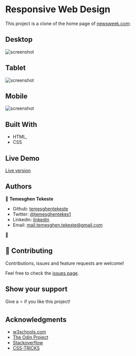 # Responsive Web Design

This project is a clone of the home page of <a href="https://www.newsweek.com/"  target="_blank">newsweek.com</a>:

## Desktop

![screenshot](https://github.com/temesghentekeste/newsweek-clone/blob/homepage/img/app-screenshot.png)

## Tablet

![screenshot](https://github.com/temesghentekeste/newsweek-clone/blob/homepage/img/app_screenshot_tablet.png)

## Mobile

![screenshot](https://github.com/temesghentekeste/newsweek-clone/blob/homepage/img/app_screenshot_mobile.png)

## Built With

- HTML,
- CSS

## Live Demo

<a href="https://rawcdn.githack.com/temesghentekeste/newsweek-clone/6acb7dde4dcdcde1453ff9317ecba4d8ce04d2bf/index.html">Live version</a>

## Authors

👤 **Temesghen Tekeste**

- Github: [temesghentekeste](https://github.com/temesghentekeste)
- Twitter: [@temesghentekes1](https://twitter.com/temesghentekes1)
- Linkedin: [linkedin](https://www.linkedin.com/in/temesghen-tekeste-bahta-8b5243193/)
- Email: mail.temesghen.tekeste@gmail.com

👤

## 🤝 Contributing

Contributions, issues and feature requests are welcome!

Feel free to check the <a href="https://github.com/temesghentekeste/newsweek-clone/issues/2" target="_blank">issues page</a>.

## Show your support

Give a ⭐️ if you like this project!

## Acknowledgments

- <a href="https://www.w3schools.com/" target="_blank">w3schools.com</a>
- <a href="https://www.theodinproject.com/" target="_blank">The Odin Project</a>
- <a href="https://www.stackoverflow.com/" target="_blank">Stackoverflow</a>
- <a href="https://css-tricks.com/" target="_blank">CSS-TRICKS</a>
